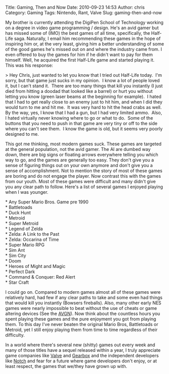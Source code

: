 Title: Gaming, Then and Now
Date: 2010-09-23 14:53
Author: chris
Category: Gaming
Tags: Nintendo, Rant, Valve
Slug: gaming-then-and-now

My brother is currently attending the DigiPen School of Technology
working on a degree in video game programming / design. He's an avid
gamer but has missed some of (IMO) the best games of all time,
specifically, the Half-Life saga. Naturally, I email
him recommending these games in the hope of inspiring him or, at the
very least, giving him a better understanding of some of the good games
he's missed out on and where the industry came from. I even offered to
buy the games for him if he didn't want to pay for them himself. Well,
he acquired the first Half-Life game and started playing it. This was
his response:

<!--more-->

\> Hey Chris, just wanted to let you know that I tried out Half-Life
today.  I'm sorry, but that game just sucks in my opinion.  I know a lot
of people loved it, but I can't stand it.  There are too many things
that kill you instantly (I just died from hitting a doodad that looked
like a barrel) or hurt you without letting you know (green laser beams
at the beginning for example).  I hated that I had to get really close
to an enemy just to hit him, and when I did they would turn to me and
hit me.  It was very hard to hit the head crabs as well.  By the way,
yes, I know that I had a gun, but I had very limited ammo.  Also, I
hated virtually never knowing where to go or what to do.  Some of the
buttons that you need to push in that game are very tiny or off to the
side where you can't see them.  I know the game is old, but it seems
very poorly designed to me.

<!-- more -->  
This got me thinking, most modern games suck. These games are targeted
at the general population, not the avid gamer. The AI are dumbed way
down, there are big signs or floating arrows everywhere telling you
which way to go, and the games are generally too easy. They don't give
you a sense of figuring things out on your own anymore and don't give
you a sense of accomplishment. Not to mention the story of most of these
games are boring and do not engage the player. Now contrast this with
the games from our youth. Most of these games were difficult and many
didn't give you any clear path to follow. Here's a list of several games
I enjoyed playing when I was younger.

\* Any Super Mario Bros. Game pre 1990  
\* Battletoads  
\* Duck Hunt  
\* Metroid  
\* Super Metroid  
\* Legend of Zelda  
\* Zelda: A Link to the Past  
\* Zelda: Occarina of Time  
\* Super Mario RPG  
\* Sim Ant  
\* Sim City  
\* Doom  
\* Heroes of Might and Magic  
\* Perfect Dark  
\* Command & Conquer: Red Alert  
\* Star Craft

I could go on. Compared to modern games almost all of these games were
relatively hard, had few if any clear paths to take and some even had
things that would kill you instantly (Bowsers fireballs). Also, many
other early NES games were nearly impossible to beat without the use of
cheats or game altering devices (See the
[AVGN](http://www.cinemassacre.com/category/avgn/ "The Angry Video Game
Nerd")). Now think about the countless hours you spent playing these
games and the pure enjoyment you got from playing them. To this day I've
never beaten the original Mario Bros, Battletoads or Metroid, yet I
still enjoy playing them from time to time regardless of their
difficulty.

In a world where there's several new (shitty) games out every week and
many of those titles have a sequel released within a year, I truly
appreciate game companies like [Valve](http://www.valvesoftware.com/
"Valve Software") and [Gearbox](http://www.gearboxsoftware.com "Gearbox
Software") and the independent developers like
[Notch](http://www.minecraft.net "Minecraft") and fear for a future
where game developers don't enjoy, or at least respect, the games that
we/they have grown up with.
